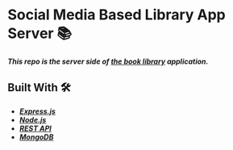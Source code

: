 # Social Media Based Library App Server 📚

***This repo is the server side of [the book library](https://github.com/ufukcankurt/books-library-client) application.***


## Built With 🛠

- [***Express.js***](https://expressjs.com/)
- [***Node.js***](https://nodejs.org/en/)
- [***REST API***](https://aws.amazon.com/tr/what-is/restful-api/)
- [***MongoDB***](https://www.mongodb.com/)
